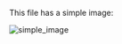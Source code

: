 <!-- >>>>>> BEGIN GENERATED FILE (resolve): SOURCE test/resolve/templates/simple_image.md -->
This file has a simple image:

<!-- >>>>>> BEGIN RESOLVED IMAGES: INPUT-LINE '![simple_image](../../../images/image.png)
' -->
<img src="https://raw.githubusercontent.com/BurdetteLamar/markdown_helper/master/images/image.png" alt="simple_image">
<!-- <<<<<< END RESOLVED IMAGES: INPUT-LINE '![simple_image](../../../images/image.png)
' -->
<!-- <<<<<< END GENERATED FILE (resolve): SOURCE test/resolve/templates/simple_image.md -->
